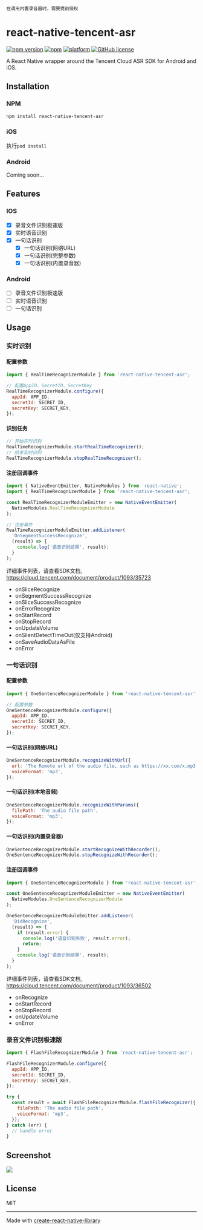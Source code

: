 ```
在调用内置录音器时，需要提前授权
```

# react-native-tencent-asr

[![npm version](https://img.shields.io/npm/v/react-native-tencent-asr.svg?style=flat)](https://www.npmjs.com/package/react-native-tencent-asr)
[![npm](https://img.shields.io/npm/dm/react-native-tencent-asr.svg)](https://www.npmjs.com/package/react-native-tencent-asr)
[![platform](https://img.shields.io/badge/platform-iOS%2FAndroid-lightgrey.svg?style=flat)](https://github.com/narol1024/react-native-tencent-asr)
[![GitHub license](https://img.shields.io/github/license/mashape/apistatus.svg?style=flat)](https://github.com/narol1024/react-native-tencent-asr/blob/main/LICENSE)

A React Native wrapper around the Tencent Cloud ASR SDK for Android and iOS.

## Installation

### NPM

```sh
npm install react-native-tencent-asr
```

### iOS

执行`pod install`

### Android

Coming soon...

## Features

### IOS

- [x] 录音文件识别极速版
- [x] 实时语音识别
- [x] 一句话识别
  - [x] 一句话识别(网络URL)
  - [x] 一句话识别(完整参数)
  - [x] 一句话识别(内置录音器)

### Android

- [ ] 录音文件识别极速版
- [ ] 实时语音识别
- [ ] 一句话识别

## Usage

### 实时识别

#### 配置参数

```javascript
import { RealTimeRecognizerModule } from 'react-native-tencent-asr';

// 配置AppID、SecretID、SecretKey
RealTimeRecognizerModule.configure({
  appId: APP_ID,
  secretId: SECRET_ID,
  secretKey: SECRET_KEY,
});
```

#### 识别任务

```javascript
// 开始实时识别
RealTimeRecognizerModule.startRealTimeRecognizer();
// 结束实时识别
RealTimeRecognizerModule.stopRealTimeRecognizer();
```

#### 注册回调事件

```javascript
import { NativeEventEmitter, NativeModules } from 'react-native';
import { RealTimeRecognizerModule } from 'react-native-tencent-asr';

const RealTimeRecognizerModuleEmitter = new NativeEventEmitter(
  NativeModules.RealTimeRecognizerModule
);

// 注册事件
RealTimeRecognizerModuleEmitter.addListener(
  'OnSegmentSuccessRecognize',
  (result) => {
    console.log('语音识别结果', result);
  }
);
```

详细事件列表，请查看SDK文档, https://cloud.tencent.com/document/product/1093/35723

- onSliceRecognize
- onSegmentSuccessRecognize
- onSliceSuccessRecognize
- onErrorRecognize
- onStartRecord
- onStopRecord
- onUpdateVolume
- onSilentDetectTimeOut(仅支持Android)
- onSaveAudioDataAsFile
- onError

### 一句话识别

#### 配置参数

```javascript
import { OneSentenceRecognizerModule } from 'react-native-tencent-asr';

// 配置参数
OneSentenceRecognizerModule.configure({
  appId: APP_ID,
  secretId: SECRET_ID,
  secretKey: SECRET_KEY,
});
```

#### 一句话识别(网络URL)

```javascript
OneSentenceRecognizerModule.recognizeWithUrl({
  url: 'The Remote url of the audio file, such as https://xx.com/x.mp3',
  voiceFormat: 'mp3',
});
```

#### 一句话识别(本地音频)

```javascript
OneSentenceRecognizerModule.recognizeWithParams({
  filePath: 'The audio file path',
  voiceFormat: 'mp3',
});
```

#### 一句话识别(内置录音器)

```javascript
OneSentenceRecognizerModule.startRecognizeWithRecorder();
OneSentenceRecognizerModule.stopRecognizeWithRecorder();
```

#### 注册回调事件

```javascript
import { OneSentenceRecognizerModule } from 'react-native-tencent-asr';

const OneSentenceRecognizerModuleEmitter = new NativeEventEmitter(
  NativeModules.OneSentenceRecognizerModule
);

OneSentenceRecognizerModuleEmitter.addListener(
  'DidRecognize',
  (result) => {
    if (result.error) {
      console.log('语音识别失败', result.error);
      return;
    }
    console.log('语音识别结果', result);
  }
);
```

详细事件列表，请查看SDK文档, https://cloud.tencent.com/document/product/1093/36502

- onRecognize
- onStartRecord
- onStopRecord
- onUpdateVolume
- onError

### 录音文件识别极速版

```javascript
import { FlashFileRecognizerModule } from 'react-native-tencent-asr';

FlashFileRecognizerModule.configure({
  appId: APP_ID,
  secretId: SECRET_ID,
  secretKey: SECRET_KEY,
});

try {
  const result = await FlashFileRecognizerModule.flashFileRecognizer({
    filePath: 'The audio file path',
    voiceFormat: 'mp3',
  });
} catch (err) {
  // handle error
}
```

## Screenshot

![](https://narol-blog.oss-cn-beijing.aliyuncs.com/blog-img/202405021925507.png)

## License

MIT

---

Made with [create-react-native-library](https://github.com/callstack/react-native-builder-bob)
